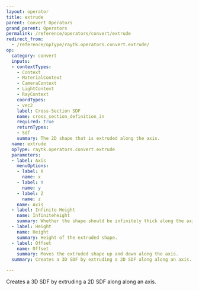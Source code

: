 ```yaml
---
layout: operator
title: extrude
parent: Convert Operators
grand_parent: Operators
permalink: /reference/operators/convert/extrude
redirect_from:
  - /reference/opType/raytk.operators.convert.extrude/
op:
  category: convert
  inputs:
  - contextTypes:
    - Context
    - MaterialContext
    - CameraContext
    - LightContext
    - RayContext
    coordTypes:
    - vec2
    label: Cross-Section SDF
    name: cross_section_definition_in
    required: true
    returnTypes:
    - Sdf
    summary: The 2D shape that is extruded along the axis.
  name: extrude
  opType: raytk.operators.convert.extrude
  parameters:
  - label: Axis
    menuOptions:
    - label: X
      name: x
    - label: Y
      name: y
    - label: Z
      name: z
    name: Axis
  - label: Infinite Height
    name: Infiniteheight
    summary: Whether the shape should be infinitely thick along the axis.
  - label: Height
    name: Height
    summary: Height of the extruded shape.
  - label: Offset
    name: Offset
    summary: Moves the extruded shape up and down along the axis.
  summary: Creates a 3D SDF by extruding a 2D SDF along along an axis.

---
```



Creates a 3D SDF by extruding a 2D SDF along along an axis.